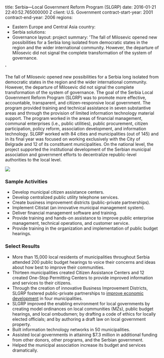 
title: Serbia—Local Government Reform Program (SLGRP)
date: 2016-01-21 22:40:52.765000000 Z
client: U.S. Government
contract-start-year: 2001
contract-end-year: 2006
regions:
- Eastern Europe and Central Asia
country:
- Serbia
solutions:
- Governance
layout: project
summary: 'The fall of Milosevic opened new possibilities for a Serbia long isolated
  from democratic states in the region and the wider international community. However,
  the departure of Milosevic did not signal the complete transformation of the system
  of governance.

'


The fall of Milosevic opened new possibilities for a Serbia long isolated from democratic states in the region and the wider international community. However, the departure of Milosevic did not signal the complete transformation of the system of governance. The goal of the Serbia Local Government Reform Program (SLGRP) was to promote more effective, accountable, transparent, and citizen-responsive local government. The program provided training and technical assistance in seven substantive areas and through the provision of limited information technology material support. The program worked in the areas of financial management, communal enterprises (i.e., public utilities), public procurement, citizen participation, policy reform, association development, and information technology. SLGRP worked with 84 cities and municipalities (out of 145) and in its final year was focused on working exclusively with the City of Belgrade and 12 of its constituent municipalities. On the national level, the project supported the institutional development of the Serbian municipal association and government efforts to decentralize republic-level authorities to the local level.

![][1]

###  Sample Activities

* Develop municipal citizen assistance centers.
* Develop centralized public utility telephone services.
* Create business improvement districts (public-private partnerships).
* Implement Citistat (an innovative municipal management system).
* Deliver financial management software and training.
* Provide training and hands-on assistance to improve public enterprise management, technical operations, and customer service.
* Provide training in the organization and implementation of public budget hearings.

###  Select Results

* More than 15,000 local residents of municipalities throughout Serbia attended 200 public budget hearings to voice their concerns and ideas about how best to improve their communities.
* Thirteen municipalities created Citizen Assistance Centers and 12 created One-Stop Permitting Centers to provide improved information and services to their citizens.
* Through the creation of innovative Business Improvement Districts, SLGRP fostered public-private partnerships to [improve economic development][2] in four municipalities.
* SLGRP improved the enabling environment for local governments by creating model ordinances on local communities (MZs), public budget hearings, and local ombudsmen; by drafting a code of ethics for locally elected officials; and by authoring a draft law on local government property.
* Built information technology networks in 50 municipalities.
* Assisted local governments in attaining $7.3 million in additional funding from other donors, other programs, and the Serbian government.
* Helped the municipal association increase its budget and services dramatically.

[1]: https://assetify-dai.com/projects/SLGP.jpg
[2]: /news/ten-years-and-counting-serbia-local-economic-development-association-throws
